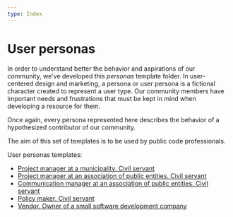 ```yaml
---
type: Index
---
```


# User personas

In order to understand better the behavior and aspirations of our community, we've developed this *personas* template folder. In user-centered design and marketing, a persona or user persona is a fictional character created to represent a user type. Our community members have important needs and frustrations that must be kept in mind when developing a resource for them.

Once again, every persona represented here describes the behavior of a hypothesized contributor of our community.

The aim of this set of templates is to be used by public code professionals.

User personas templates:

* [Project manager at a municipality. Civil servant](/project-manager-municipality.md)
* [Project manager at an association of public entities. Civil servant](/project-manager-association.md)
* [Communication manager at an association of public entities. Civil servant](/communications-manager.md)
* [Policy maker. Civil servant](/policy-maker-officer.md)
* [Vendor. Owner of a small software development company](/vendor-owner-developer.md)
